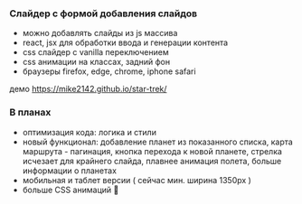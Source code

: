 ### Cлайдер с формой добавления слайдов

- можно добавлять слайды из js массива
- react, jsx для обработки ввода и генерации контента
- css слайдер с vanilla переключением
- css анимации на классах, задний фон
- браузеры firefox, edge, chrome, iphone safari

демо https://mike2142.github.io/star-trek/

### В планах

- оптимизация кода: логика и стили
- новый функционал: добавление планет из показанного списка, карта маршрута - пагинация, кнопка перехода к новой планете, стрелка исчезает для крайнего слайда, плавнее анимация полета, больше информации о планетах
- мобильная и таблет версии ( сейчас мин. ширина 1350px )
- больше CSS анимаций 🤪
